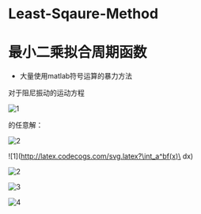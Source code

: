 # Least-Sqaure-Method
# 最小二乘拟合周期函数

 - 大量使用matlab符号运算的暴力方法

对于阻尼振动的运动方程

![1](http://latex.codecogs.com/svg.latex?x+2\zeta\omega_{0}x+\omega_{o}^2x=0)

的任意解：

![2](http://latex.codecogs.com/svg.latex?x=Ae^{-\zeta\omega_{0}t}sin\left\sqrt{1-\zeta^2}\omega_{0}t+\Phi\right+d_{0})






![1](http://latex.codecogs.com/svg.latex?\int_a^bf(x)\ dx)

![2](http://latex.codecogs.com/svg.latex?\begin{cases}a_1=a_{2}\\\\b_{1}=b_{2}\\\\\end{cases})

![3](http://latex.codecogs.com/svg.latex?\begin{bmatrix}{a_{1}}&{a_{2}}&{a_{3}}\\\\{b_{1}}&{b_{2}}&{b_{3}}\\\\{c_{1}}&{c_{2}}&{c_{3}}\\\\\end{bmatrix})

![4](http://latex.codecogs.com/svg.latex?\sum_{n=1}^\infty\frac{1}{n^2}=\frac{\pi^2}{6})


